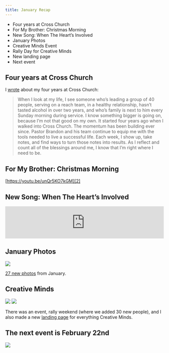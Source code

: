 ```yaml
---
title: January Recap
---
```


- Four years at Cross Church
- For My Brother: Christmas Morning
- New Song: When The Heart’s Involved
- January Photos
- Creative Minds Event
- Rally Day for Creative Minds
- New landing page
- Next event

## Four years at Cross Church

I [wrote][1] about my four years at Cross Church:

> When I look at my life, I see someone who’s leading a group of 40 people, serving on a reach team, in a healthy relationship, hasn’t tasted alcohol in over two years, and who’s family is next to him every Sunday morning during service. I know something bigger is going on, because I’m not that good on my own. It started four years ago when I walked into Cross Church. The momentum has been building ever since. Pastor Brandon and his team continue to equip me with the tools needed to live a successful life. Each week, I show up, take notes, and find ways to turn those notes into results. As I reflect and count all of the blessings around me, I know that I’m right where I need to be.

## For My Brother: Christmas Morning

[https://youtu.be/unQr5KO7kGM][2]

## New Song: When The Heart’s Involved

<iframe src="https://anchor.fm/nashp/embed/episodes/When-The-Hearts-Involved-e310al/a-a99qbl" height="102px" width="100%px" frameborder="0" scrolling="no"></iframe>

## January Photos

![][image-1]

[27 new photos][3] from January.


## Creative Minds

![][image-2]
![][image-3]

There was an event, rally weekend (where we added 30 new people), and I also made a new [landing page][4] for everything Creative Minds.

## The next event is February 22nd

![][image-4]

[1]:	/cc4
[2]:	https://youtu.be/unQr5KO7kGM
[3]:	https://nashp.com/january-photos
[4]:	https://nashp.com/create

[image-1]:	https://nashp.com/_image_cache/6b28b304-ae10-4167-b497-d530b2d075ed.jpg
[image-2]:	https://nashp.com/_image_cache/d719e019-a706-4dc7-b66b-02441307583b.jpg
[image-3]:	https://nashp.com/_image_cache/2bfb65a2-9fe2-490a-bb53-7421bc5d7787.jpg
[image-4]:	https://nashp.com/_image_cache/8ea549b3-f957-447d-bc06-2b3b5ce8bd39.jpg
